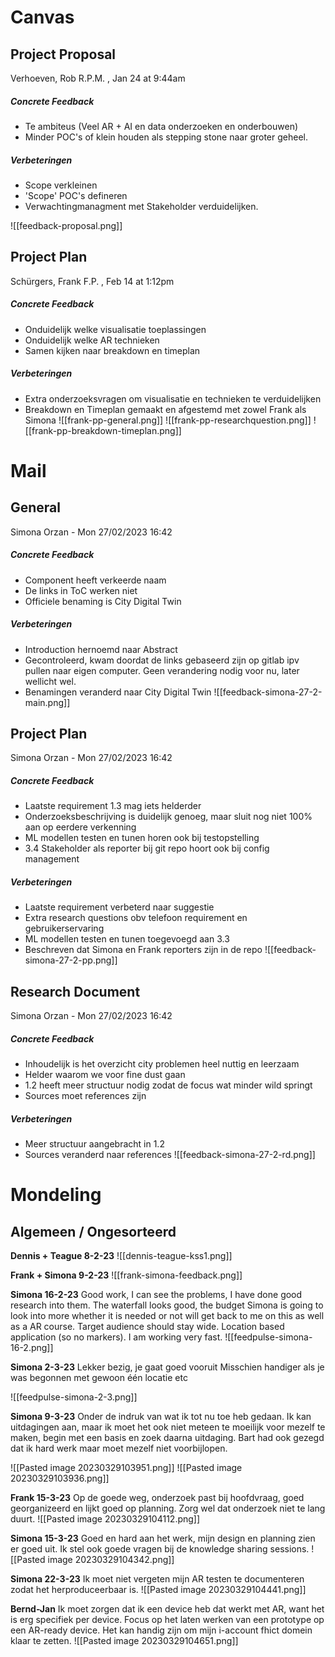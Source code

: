 
# Canvas

## Project Proposal
Verhoeven, Rob R.P.M. , Jan 24 at 9:44am

##### Concrete Feedback
- Te ambiteus (Veel AR + AI en data onderzoeken en onderbouwen)
- Minder POC's of klein houden als stepping stone naar groter geheel.

##### Verbeteringen
- Scope verkleinen
- 'Scope' POC's defineren
- Verwachtingmanagment met Stakeholder verduidelijken.

![[feedback-proposal.png]]


## Project Plan
Schürgers, Frank F.P. , Feb 14 at 1:12pm

##### Concrete Feedback
- Onduidelijk welke visualisatie toeplassingen
- Onduidelijk welke AR technieken
- Samen kijken naar breakdown en timeplan

##### Verbeteringen
- Extra onderzoeksvragen om visualisatie en technieken te verduidelijken
- Breakdown en Timeplan gemaakt en afgestemd met zowel Frank als Simona
![[frank-pp-general.png]]
![[frank-pp-researchquestion.png]]
![[frank-pp-breakdown-timeplan.png]]

# Mail
## General
Simona Orzan - Mon 27/02/2023 16:42

##### Concrete Feedback
- Component heeft verkeerde naam
- De links in ToC werken niet
- Officiele benaming is City Digital Twin

##### Verbeteringen
- Introduction hernoemd naar Abstract
- Gecontroleerd, kwam doordat de links gebaseerd zijn op gitlab ipv pullen naar eigen computer. Geen verandering nodig voor nu, later wellicht wel.
- Benamingen veranderd naar City Digital Twin
![[feedback-simona-27-2-main.png]]

## Project Plan
Simona Orzan - Mon 27/02/2023 16:42

##### Concrete Feedback
- Laatste requirement 1.3 mag iets helderder
- Onderzoeksbeschrijving is duidelijk genoeg, maar sluit nog niet 100% aan op eerdere verkenning
- ML modellen testen en tunen horen ook bij testopstelling
- 3.4 Stakeholder als reporter bij git repo hoort ook bij config management

##### Verbeteringen
- Laatste requirement verbeterd naar suggestie
- Extra research questions obv telefoon requirement en gebruikerservaring
- ML modellen testen en tunen toegevoegd aan 3.3
- Beschreven dat Simona en Frank reporters zijn in de repo
![[feedback-simona-27-2-pp.png]]

## Research Document
Simona Orzan - Mon 27/02/2023 16:42

##### Concrete Feedback
- Inhoudelijk is het overzicht city problemen heel nuttig en leerzaam
- Helder waarom we voor fine dust gaan
- 1.2 heeft meer structuur nodig zodat de focus wat minder wild springt
- Sources moet references zijn

##### Verbeteringen
- Meer structuur aangebracht in 1.2
- Sources veranderd naar references
![[feedback-simona-27-2-rd.png]]

# Mondeling
## Algemeen / Ongesorteerd
**Dennis + Teague 8-2-23**
![[dennis-teague-kss1.png]]

**Frank + Simona 9-2-23**
![[frank-simona-feedback.png]]

**Simona 16-2-23**
Good work, I can see the problems, I have done good research into them. The waterfall looks good, the budget Simona is going to look into more whether it is needed or not will get back to me on this as well as a AR course. Target audience should stay wide. Location based application (so no markers). I am working very fast.
![[feedpulse-simona-16-2.png]]

**Simona 2-3-23**
Lekker bezig, je gaat goed vooruit
Misschien handiger als je was begonnen met gewoon één locatie etc

![[feedpulse-simona-2-3.png]]

**Simona 9-3-23**
Onder de indruk van wat ik tot nu toe heb gedaan. Ik kan uitdagingen aan, maar ik moet het ook niet meteen te moeilijk voor mezelf te maken, begin met een basis en zoek daarna uitdaging. Bart had ook gezegd dat ik hard werk maar moet mezelf niet voorbijlopen.

![[Pasted image 20230329103951.png]]
![[Pasted image 20230329103936.png]]

**Frank 15-3-23**
Op de goede weg, onderzoek past bij hoofdvraag, goed georganizeerd en lijkt goed op planning. Zorg wel dat onderzoek niet te lang duurt.
![[Pasted image 20230329104112.png]]

**Simona 15-3-23**
Goed en hard aan het werk, mijn design en planning zien er goed uit. Ik stel ook goede vragen bij de knowledge sharing sessions. 
![[Pasted image 20230329104342.png]]

**Simona 22-3-23**
Ik moet niet vergeten mijn AR testen te documenteren zodat het herproduceerbaar is.
![[Pasted image 20230329104441.png]]

**Bernd-Jan**
Ik moet zorgen dat ik een device heb dat werkt met AR, want het is erg specifiek per device. Focus op het laten werken van een prototype op een AR-ready device. Het kan handig zijn om mijn i-account fhict domein klaar te zetten.
![[Pasted image 20230329104651.png]]
